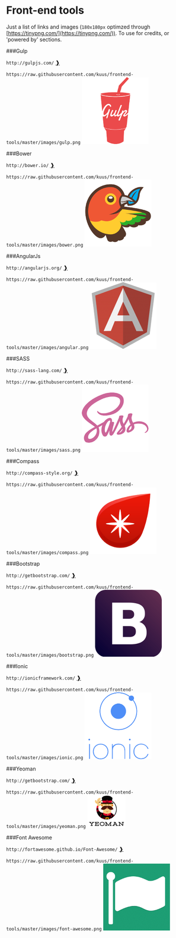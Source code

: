 Front-end tools
==============

Just a list of links and images (`180x180px` optimzed through [https://tinypng.com/](https://tinypng.com/)).
To use for credits, or 'powered by' sections.

###Gulp

`http://gulpjs.com/` [&#10097;](http://gulpjs.com/)

`https://raw.githubusercontent.com/kuus/frontend-tools/master/images/gulp.png`
![Gulp](https://raw.githubusercontent.com/kuus/frontend-tools/master/images/gulp.png)

###Bower

`http://bower.io/` [&#10097;](http://bower.io/)

`https://raw.githubusercontent.com/kuus/frontend-tools/master/images/bower.png`
![Bower](https://raw.githubusercontent.com/kuus/frontend-tools/master/images/bower.png)

###AngularJs

`http://angularjs.org/` [&#10097;](http://angularjs.org/)

`https://raw.githubusercontent.com/kuus/frontend-tools/master/images/angular.png`
![AngularJs](https://raw.githubusercontent.com/kuus/frontend-tools/master/images/angular.png)

###SASS

`http://sass-lang.com/` [&#10097;](http://sass-lang.com/)

`https://raw.githubusercontent.com/kuus/frontend-tools/master/images/sass.png`
![SASS](https://raw.githubusercontent.com/kuus/frontend-tools/master/images/sass.png)

###Compass

`http://compass-style.org/` [&#10097;](http://compass-style.org/)

`https://raw.githubusercontent.com/kuus/frontend-tools/master/images/compass.png`
![Compass](https://raw.githubusercontent.com/kuus/frontend-tools/master/images/compass.png)

###Bootstrap

`http://getbootstrap.com/` [&#10097;](http://getbootstrap.com/)

`https://raw.githubusercontent.com/kuus/frontend-tools/master/images/bootstrap.png`
![Bootstrap](https://raw.githubusercontent.com/kuus/frontend-tools/master/images/bootstrap.png)

###Ionic

`http://ionicframework.com/` [&#10097;](http://ionicframework.com/)

`https://raw.githubusercontent.com/kuus/frontend-tools/master/images/ionic.png`
![Ionic](https://raw.githubusercontent.com/kuus/frontend-tools/master/images/ionic.png)

###Yeoman

`http://getbootstrap.com/` [&#10097;](http://getbootstrap.com/)

`https://raw.githubusercontent.com/kuus/frontend-tools/master/images/yeoman.png`
![Yeoman](https://raw.githubusercontent.com/kuus/frontend-tools/master/images/yeoman.png)

###Font Awesome

`http://fortawesome.github.io/Font-Awesome/` [&#10097;](http://fortawesome.github.io/Font-Awesome/)

`https://raw.githubusercontent.com/kuus/frontend-tools/master/images/font-awesome.png`
![Font Awesome](https://raw.githubusercontent.com/kuus/frontend-tools/master/images/font-awesome.png)

